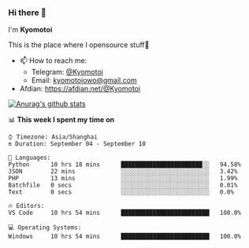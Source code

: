 ### Hi there 👋

I'm **Kyomotoi**

This is the place where I opensource stuff🤺

- 📫 How to reach me: 
    - Telegram: [@Kyomotoi](https://t.me/Kyomotoi)
    - Email: <kyomotoiowo@gmail.com>
- Afdian: <https://afdian.net/@Kyomotoi>

[![Anurag's github stats](https://github-readme-stats.vercel.app/api?username=kyomotoi)](https://github.com/anuraghazra/github-readme-stats)

📊 **This week I spent my time on**
<!--START_SECTION:waka-->
```text
⌚︎ Timezone: Asia/Shanghai
🔛 Duration: September 04 - September 10

💬 Languages: 
Python      10 hrs 18 mins      ███████████████████████░░   94.58% 
JSON        22 mins             ░░░░░░░░░░░░░░░░░░░░░░░░░   3.42% 
PHP         13 mins             ░░░░░░░░░░░░░░░░░░░░░░░░░   1.99% 
Batchfile   0 secs              ░░░░░░░░░░░░░░░░░░░░░░░░░   0.01% 
Text        0 secs              ░░░░░░░░░░░░░░░░░░░░░░░░░   0.0%

🔥 Editors: 
VS Code     10 hrs 54 mins      █████████████████████████   100.0%

💻 Operating Systems: 
Windows     10 hrs 54 mins      █████████████████████████   100.0%
```
<!--END_SECTION:waka-->
